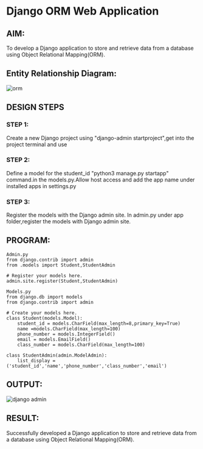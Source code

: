 # Django ORM Web Application

## AIM:
To develop a Django application to store and retrieve data from a database using Object Relational Mapping(ORM).

## Entity Relationship Diagram:

![orm](https://user-images.githubusercontent.com/119559822/210796279-fef02f3b-20b9-42d7-a142-f73ac595d6a2.png)


## DESIGN STEPS

### STEP 1: 
Create a new Django project using "django-admin startproject",get into the project terminal and use


### STEP 2:
Define a model for the student_id "python3 manage.py startapp" command.in the models.py.Allow host access and add the app
name under installed apps in settings.py


### STEP 3:
Register the models with the Django admin site. In admin.py under app folder,register the models
with Django admin site.



## PROGRAM:
```
Admin.py
from django.contrib import admin
from .models import Student,StudentAdmin

# Register your models here.
admin.site.register(Student,StudentAdmin)

Models.py
from django.db import models
from django.contrib import admin

# Create your models here.
class Student(models.Model):
    student_id = models.CharField(max_length=8,primary_key=True)
    name =models.CharField(max_length=100)
    phone_number = models.IntegerField()
    email = models.EmailField()
    class_number = models.CharField(max_length=100)

class StudentAdmin(admin.ModelAdmin):
    list_display = ('student_id','name','phone_number','class_number','email')

```

## OUTPUT:
![django admin](https://user-images.githubusercontent.com/119559822/210796370-5cce7acf-2b22-4c1e-9cbf-ec716311ee3f.png)




## RESULT:
Successfully developed a Django application to store and retrieve data from a database using Object
Relational Mapping(ORM).

